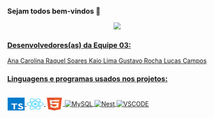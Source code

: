 ### Sejam todos bem-vindos 👋

<div align="center">
  <a href="https://github.com/Equipe03-Generation">
  <img height="160em" src="https://github-readme-stats.vercel.app/api/top-langs/?username=Equipe03-Generation&layout=compact&langs_count=7&theme=moltack"/>
</div>
  
### Desenvolvedores(as) da Equipe 03:
  Ana Carolina 
  Raquel Soares
  Kaio Lima
  Gustavo Rocha
  Lucas Campos
  
### Linguagens e programas usados nos projetos: 
  
  <div style="display: inline_block"><br>
  <img align="center" alt="Ts" height="30" width="40" src="https://raw.githubusercontent.com/devicons/devicon/master/icons/typescript/typescript-plain.svg">
  <img align="center" alt="React" height="30" width="40" src="https://raw.githubusercontent.com/devicons/devicon/master/icons/react/react-original.svg">
  <img align="center" alt="HTML" height="30" width="40" src="https://raw.githubusercontent.com/devicons/devicon/master/icons/html5/html5-original.svg">
  <img align="center" alt="MySQL" height="30" width="40" src="https://cdn.jsdelivr.net/gh/devicons/devicon/icons/mysql/mysql-original.svg">
  <img align="center" alt="Nest" height="30" width="40" src="https://cdn.jsdelivr.net/gh/devicons/devicon/icons/nestjs/nestjs-plain.svg">
  <img align="center" alt="VSCODE" height="30" width="40" src="https://cdn.jsdelivr.net/gh/devicons/devicon/icons/vscode/vscode-original.svg">
</div>
